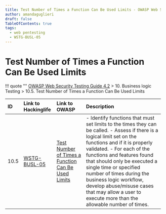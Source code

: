 ```yaml
---
title: Test Number of Times a Function Can Be Used Limits - OWASP Web Security Testing Guide 
author: amandaguglieri
draft: false
TableOfContents: true
tags:
  - web pentesting
  - WSTG-BUSL-05
---
```




# Test Number of Times a Function Can Be Used Limits

!!! quote ""
	[OWASP Web Security Testing Guide 4.2](index.md) > 10. Business logic Testing > 10.5. Test Number of Times a Function Can Be Used Limits 

|ID|Link to Hackinglife|Link to OWASP|Description|
|:---|:---|:---|:---|
|10.5|[WSTG-BUSL-05](WSTG-BUSL-05.md)|[Test Number of Times a Function Can Be Used Limits](https://owasp.org/www-project-web-security-testing-guide/latest/4-Web_Application_Security_Testing/10-Business_Logic_Testing/05-Test_Number_of_Times_a_Function_Can_Be_Used_Limits)|- Identify functions that must set limits to the times they can be called.  - Assess if there is a logical limit set on the functions and if it is properly validated.  - For each of the functions and features found that should only be executed a single time or specified number of times during the business logic workflow, develop abuse/misuse cases that may allow a user to execute more than the allowable number of times.|



